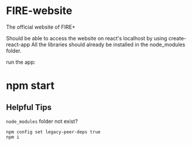 # FIRE-website
The official website of FIRE+

Should be able to access the website on react's localhost by using create-react-app 
All the libraries should already be installed in the node_modules folder.

run the app: 
# npm start

## Helpful Tips

```node_modules``` folder not exist?
```
npm config set legacy-peer-deps true
npm i
```
